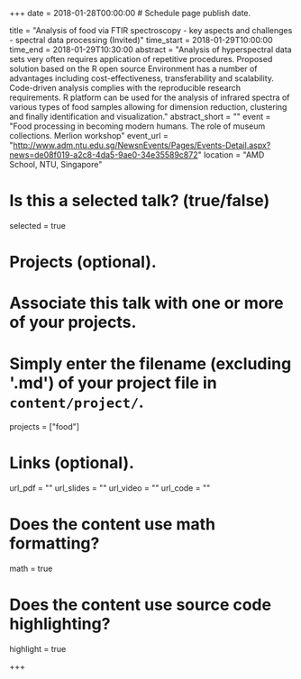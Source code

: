 +++
date = 2018-01-28T00:00:00  # Schedule page publish date.

title = "Analysis of food via FTIR spectroscopy - key aspects and challenges - spectral data processing (Invited)"
time_start = 2018-01-29T10:00:00
time_end = 2018-01-29T10:30:00
abstract = "Analysis of hyperspectral data sets very often requires application of repetitive procedures. Proposed solution based on the R open source Environment has a number of advantages including cost-effectiveness, transferability and scalability. Code-driven analysis complies with the reproducible research requirements. R platform can be used for the analysis of infrared spectra of various types of food samples allowing for dimension reduction, clustering and finally identification and visualization."
abstract_short = ""
event = "Food processing in becoming modern humans. The role of museum collections. Merlion workshop"
event_url = "http://www.adm.ntu.edu.sg/NewsnEvents/Pages/Events-Detail.aspx?news=de08f019-a2c8-4da5-9ae0-34e35589c872"
location = "AMD School, NTU, Singapore"

# Is this a selected talk? (true/false)
selected = true

# Projects (optional).
#   Associate this talk with one or more of your projects.
#   Simply enter the filename (excluding '.md') of your project file in `content/project/`.
projects = ["food"]

# Links (optional).
url_pdf = ""
url_slides = ""
url_video = ""
url_code = ""

# Does the content use math formatting?
math = true

# Does the content use source code highlighting?
highlight = true

+++
